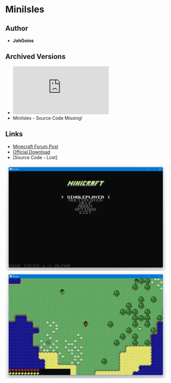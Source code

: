 <detail>

# Minilsles  
  
>
  
## Author 
- **JohGoins** 

## Archived Versions 
- ![MiniIsles - 0.1](https://github.com/FurnishedChunk/Minicraft-Mod-Archives/raw/master/Minicraft%20Mods/MiniIsles/MiniIsles0.1.jar) 
- MiniIsles - Source Code Missing!

## Links
- [Minecraft Forum Post](https://www.minecraftforum.net/forums/off-topic/general-gaming/455240-wip-mini-isles)  
- [Official Download](http://www.mediafire.com/?g01cat20owd72w1)  
- [Source Code - Lost]

![minilsles_main](https://github.com/FurnishedChunk/Minicraft-Mod-Archives/blob/master/readme_shot/mini_main.png)
![minilsles](https://github.com/FurnishedChunk/Minicraft-Mod-Archives/blob/master/readme_shot/mini.png)
</detail>
<p>

<detail>